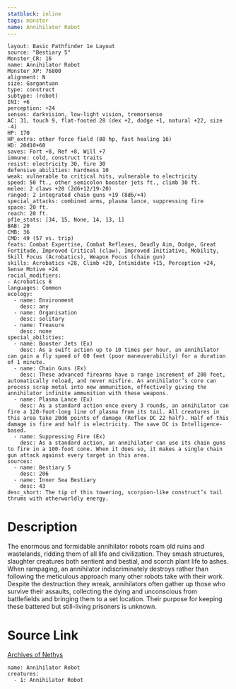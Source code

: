 ```yaml
---
statblock: inline
tags: monster
name: Annihilator Robot
---
```

```statblock
layout: Basic Pathfinder 1e Layout
source: "Bestiary 5"
Monster_CR: 16
name: Annihilator Robot
Monster_XP: 76800
alignment: N
size: Gargantuan
type: construct
subtype: (robot)
INI: +6
perception: +24
senses: darkvision, low-light vision, tremorsense
AC: 31, touch 9, flat-footed 28 (dex +2, dodge +1, natural +22, size -4)
HP: 170
HP_extra: other force field (80 hp, fast healing 16)
HD: 20d10+60
saves: Fort +8, Ref +8, Will +7
immune: cold, construct traits
resist: electricity 30, fire 30
defensive_abilities: hardness 10
weak: vulnerable to critical hits, vulnerable to electricity
speed: 50 ft., other_semicolon booster jets ft., climb 30 ft.
melee: 2 claws +28 (2d6+12/19-20)
ranged: 2 integrated chain guns +19 (8d6/×4)
special_attacks: combined arms, plasma lance, suppressing fire
space: 20 ft.
reach: 20 ft.
pf1e_stats: [34, 15, None, 14, 13, 1]
BAB: 20
CMB: 36
CMD: 49 (57 vs. trip)
feats: Combat Expertise, Combat Reflexes, Deadly Aim, Dodge, Great Fortitude, Improved Critical (claw), Improved Initiative, Mobility, Skill Focus (Acrobatics), Weapon Focus (chain gun)
skills: Acrobatics +28, Climb +20, Intimidate +15, Perception +24, Sense Motive +24
racial_modifiers:
- Acrobatics 8
languages: Common
ecology:
  - name: Environment
    desc: any
  - name: Organisation
    desc: solitary
  - name: Treasure
    desc: none
special_abilities:
  - name: Booster Jets (Ex)
    desc: As a swift action up to 10 times per hour, an annihilator can gain a fly speed of 60 feet (poor maneuverability) for a duration of 1 minute.
  - name: Chain Guns (Ex)
    desc: These advanced firearms have a range increment of 200 feet, automatically reload, and never misfire. An annihilator’s core can process scrap metal into new ammunition, effectively giving the annihilator infinite ammunition with these weapons.
  - name: Plasma Lance (Ex)
    desc: As a standard action once every 3 rounds, an annihilator can fire a 120-foot-long line of plasma from its tail. All creatures in this area take 20d6 points of damage (Reflex DC 22 half). Half of this damage is fire and half is electricity. The save DC is Intelligence-based.
  - name: Suppressing Fire (Ex)
    desc: As a standard action, an annihilator can use its chain guns to fire in a 100-foot cone. When it does so, it makes a single chain gun attack against every target in this area.
sources:
  - name: Bestiary 5
    desc: 206
  - name: Inner Sea Bestiary
    desc: 43
desc_short: The tip of this towering, scorpion-like construct’s tail thrums with otherworldly energy.
```
# Description
The enormous and formidable annihilator robots roam old ruins and wastelands, ridding them of all life and civilization. They smash structures, slaughter creatures both sentient and bestial, and scorch plant life to ashes. When rampaging, an annihilator indiscriminately destroys rather than following the meticulous approach many other robots take with their work. Despite the destruction they wreak, annihilators often gather up those who survive their assaults, collecting the dying and unconscious from battlefields and bringing them to a set location. Their purpose for keeping these battered but still-living prisoners is unknown.
# Source Link
[Archives of Nethys](https://aonprd.com/MonsterDisplay.aspx?ItemName=Annihilator%20Robot)
```encounter-table
name: Annihilator Robot
creatures:
  - 1: Annihilator Robot
```
